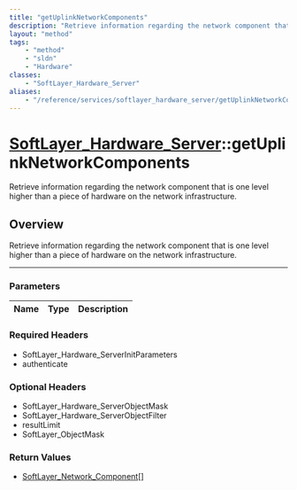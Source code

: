 ```yaml
---
title: "getUplinkNetworkComponents"
description: "Retrieve information regarding the network component that is one level higher than a piece of hardware on the network in... "
layout: "method"
tags:
    - "method"
    - "sldn"
    - "Hardware"
classes:
    - "SoftLayer_Hardware_Server"
aliases:
    - "/reference/services/softlayer_hardware_server/getUplinkNetworkComponents"
---
```

# [SoftLayer_Hardware_Server](/reference/services/SoftLayer_Hardware_Server)::getUplinkNetworkComponents

Retrieve information regarding the network component that is one level higher than a piece of hardware on the network infrastructure.


## Overview 
Retrieve information regarding the network component that is one level higher than a piece of hardware on the network infrastructure.

-----

### Parameters 
|Name | Type | Description |
| --- | --- | --- |


### Required Headers
* SoftLayer_Hardware_ServerInitParameters
* authenticate


### Optional Headers
* SoftLayer_Hardware_ServerObjectMask
* SoftLayer_Hardware_ServerObjectFilter
* resultLimit
* SoftLayer_ObjectMask

### Return Values
* <a href='/reference/datatypes/SoftLayer_Network_Component'>SoftLayer_Network_Component[] </a>




